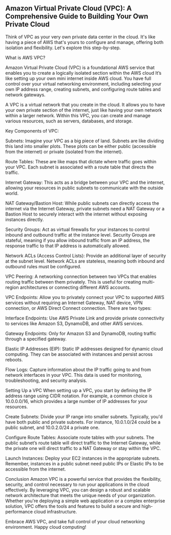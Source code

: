 Amazon Virtual Private Cloud (VPC): A Comprehensive Guide to Building Your Own Private Cloud
---------------------------------------------------------------------------------------------

Think of VPC as your very own private data center in the cloud. It's like having a piece of AWS that's yours to configure and manage, offering both isolation and flexibility. Let's explore this step-by-step.

What is AWS VPC?

Amazon Virtual Private Cloud (VPC) is a foundational AWS service that enables you to create a logically isolated section within the AWS cloud It’s like setting up your own mini internet inside AWS cloud. You have full control over your virtual networking environment, including selecting your own IP address range, creating subnets, and configuring route tables and network gateways.

A VPC is a virtual network that you create in the cloud. It allows you to have your own private section of the internet, just like having your own network within a larger network. Within this VPC, you can create and manage various resources, such as servers, databases, and storage.

Key Components of VPC:

Subnets: Imagine your VPC as a big piece of land. Subnets are like dividing this land into smaller plots. These plots can be either public (accessible from the internet) or private (isolated from the internet).

Route Tables: These are like maps that dictate where traffic goes within your VPC. Each subnet is associated with a route table that directs the traffic.

Internet Gateway: This acts as a bridge between your VPC and the internet, allowing your resources in public subnets to communicate with the outside world.

NAT Gateway/Bastion Host: While public subnets can directly access the internet via the Internet Gateway, private subnets need a NAT Gateway or a Bastion Host to securely interact with the internet without exposing instances directly.

Security Groups: Act as virtual firewalls for your instances to control inbound and outbound traffic at the instance level. Security Groups are stateful, meaning if you allow inbound traffic from an IP address, the response traffic to that IP address is automatically allowed.

Network ACLs (Access Control Lists): Provide an additional layer of security at the subnet level. Network ACLs are stateless, meaning both inbound and outbound rules must be configured.

VPC Peering: A networking connection between two VPCs that enables routing traffic between them privately. This is useful for creating multi-region architectures or connecting different AWS accounts.

VPC Endpoints: Allow you to privately connect your VPC to supported AWS services without requiring an Internet Gateway, NAT device, VPN connection, or AWS Direct Connect connection. There are two types:

Interface Endpoints: Use AWS Private Link and provide private connectivity to services like Amazon S3, DynamoDB, and other AWS services.

Gateway Endpoints: Only for Amazon S3 and DynamoDB, routing traffic through a specified gateway.

Elastic IP Addresses (EIP): Static IP addresses designed for dynamic cloud computing. They can be associated with instances and persist across reboots.

Flow Logs: Capture information about the IP traffic going to and from network interfaces in your VPC. This data is used for monitoring, troubleshooting, and security analysis.

Setting Up a VPC
When setting up a VPC, you start by defining the IP address range using CIDR notation. For example, a common choice is 10.0.0.0/16, which provides a large number of IP addresses for your resources.

Create Subnets: Divide your IP range into smaller subnets. Typically, you'd have both public and private subnets. For instance, 10.0.1.0/24 could be a public subnet, and 10.0.2.0/24 a private one.

Configure Route Tables: Associate route tables with your subnets. The public subnet’s route table will direct traffic to the Internet Gateway, while the private one will direct traffic to a NAT Gateway or stay within the VPC.

Launch Instances: Deploy your EC2 instances in the appropriate subnets. Remember, instances in a public subnet need public IPs or Elastic IPs to be accessible from the internet.

Conclusion
Amazon VPC is a powerful service that provides the flexibility, security, and control necessary to run your applications in the cloud effectively. By leveraging VPC, you can design a robust and scalable network architecture that meets the unique needs of your organization. Whether you're deploying a simple web application or a complex enterprise solution, VPC offers the tools and features to build a secure and high-performance cloud infrastructure.

Embrace AWS VPC, and take full control of your cloud networking environment. Happy cloud computing!
